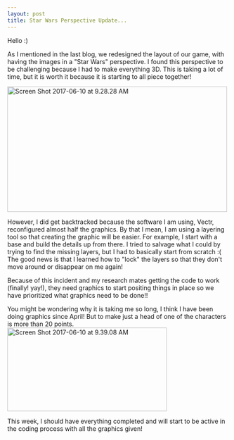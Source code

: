 ```yaml
---
layout: post
title: Star Wars Perspective Update... 
---
```

Hello :)

As I mentioned in the last blog, we redesigned the layout of our game, with having the images in a "Star Wars" perspective. I found this 
perspective to be challenging because I had to make everything 3D. This is taking a lot of time, but it is worth it because it is starting 
to all piece together! 

<a data-flickr-embed="true"  href="https://www.flickr.com/photos/152515268@N06/34371440494/in/dateposted-public/" title="Screen Shot 2017-
06-10 at 9.28.28 AM"><img src="https://c1.staticflickr.com/5/4222/34371440494_a5d889d883.jpg" width="500" height="285" alt="Screen Shot 
2017-06-10 at 9.28.28 AM"></a><script async src="//embedr.flickr.com/assets/client-code.js" charset="utf-8"></script>

However, I did get backtracked because the software I am using, Vectr, reconfigured almost half the graphics. By that I mean, I am using a 
layering tool so that creating the graphic will be easier. For example, I start with a base and build the details up from there. I tried 
to salvage what I could by trying to find the missing layers, but I had to basically start from scratch :( The good news is that I learned 
how to "lock" the layers so that they don't move around or disappear on me again! 

Because of this incident and my research mates getting the code to work (finally! yay!), they need graphics to start positing things in 
place so we have prioritized what graphics need to be done!! 

You might be wondering why it is taking me so long, I think I have been doing graphics since April! But to make just a head of one of the characters is more than 20 points. 
<a data-flickr-embed="true"  href="https://www.flickr.com/photos/152515268@N06/34829011980/in/dateposted-public/" title="Screen Shot 2017-06-10 at 9.39.08 AM"><img src="https://c1.staticflickr.com/5/4279/34829011980_648ca66c81.jpg" width="363" height="190" alt="Screen Shot 2017-06-10 at 9.39.08 AM"></a><script async src="//embedr.flickr.com/assets/client-code.js" charset="utf-8"></script>

This week, I should have everything completed and will start to be active in the coding process with all the graphics given!




